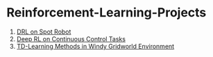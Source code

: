 # Reinforcement-Learning-Projects

1. [DRL on Spot Robot](https://github.com/Akame9/DRL_on_Webots_Spot_Robot/tree/main)                                                    
2. [Deep RL on Continuous Control Tasks](https://github.com/Akame9/Comparative-Analysis-of-DRL-on-Continuous-Control-Tasks)                                        
3. [TD-Learning Methods in Windy Gridworld Environment](https://github.com/Akame9/TD-learning-on-Windy-GridWorld)
